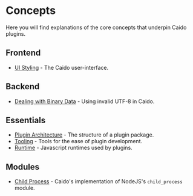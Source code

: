 # Concepts

Here you will find explanations of the core concepts that underpin Caido plugins.

## Frontend

- [UI Styling](./frontend/ui.md) - The Caido user-interface.

## Backend

- [Dealing with Binary Data](./backend/binary.md) - Using invalid UTF-8 in Caido.

## Essentials

- [Plugin Architecture](./essentials/package.md) - The structure of a plugin package.
- [Tooling](./essentials/tooling.md) - Tools for the ease of plugin development.
- [Runtime](./essentials/runtime.md) - Javascript runtimes used by plugins.

## Modules

- [Child Process](./modules/child_process.md) - Caido's implementation of NodeJS's `child_process` module.
